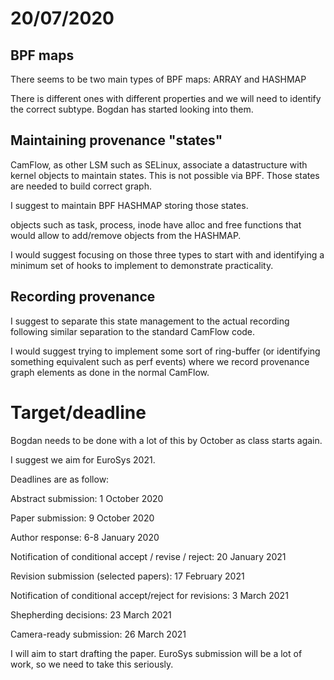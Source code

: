 # 20/07/2020

## BPF maps

There seems to be two main types of BPF maps:
ARRAY and HASHMAP

There is different ones with different properties and we will need to identify the correct subtype. Bogdan has started looking into them.

## Maintaining provenance "states"

CamFlow, as other LSM such as SELinux, associate a datastructure with kernel objects to maintain states.
This is not possible via BPF.
Those states are needed to build correct graph.

I suggest to maintain BPF HASHMAP storing those states.

objects such as task, process, inode have alloc and free functions that would allow to add/remove objects from the HASHMAP.

I would suggest focusing on those three types to start with and identifying a minimum set of hooks to implement to demonstrate practicality.

## Recording provenance

I suggest to separate this state management to the actual recording following similar separation to the standard CamFlow code.

I would suggest trying to implement some sort of ring-buffer (or identifying something equivalent such as perf events) where we record provenance graph elements as done in the normal CamFlow.

# Target/deadline

Bogdan needs to be done with a lot of this by October as class starts again.

I suggest we aim for EuroSys 2021.

Deadlines are as follow:

Abstract submission: 1 October 2020

Paper submission: 9 October 2020

Author response: 6-8 January 2020

Notification of conditional accept / revise / reject: 20 January 2021

Revision submission (selected papers): 17 February 2021

Notification of conditional accept/reject for revisions: 3 March 2021

Shepherding decisions: 23 March 2021

Camera-ready submission: 26 March 2021


I will aim to start drafting the paper. EuroSys submission will be a lot of work, so we need to take this seriously.
